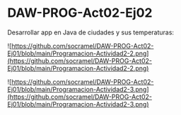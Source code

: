# DAW-PROG-Act02-Ej02
Desarrollar app en Java de ciudades y sus temperaturas: 

![https://github.com/socramel/DAW-PROG-Act02-Ej01/blob/main/Programacion-Actividad2-2.png](https://github.com/socramel/DAW-PROG-Act02-Ej01/blob/main/Programacion-Actividad2-2.png)

![https://github.com/socramel/DAW-PROG-Act02-Ej01/blob/main/Programacion-Actividad2-3.png](https://github.com/socramel/DAW-PROG-Act02-Ej01/blob/main/Programacion-Actividad2-3.png)
